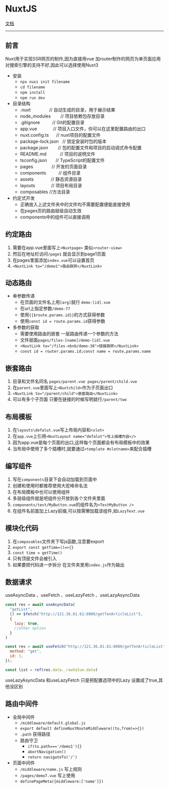 # NuxtJS

[文档](https://nuxt.com/)

---

## 前言

Nuxt用于实现SSR网页的制作,因为直接用vue 加router制作的网页为单页面应用 对搜索引擎的支持不好,因此可以选择使用Nuxt3

- 安装
  - `npx nuxi init filename`
  - `cd filename`
  - `npm install`
  - `npm run dev`
- 目录结构
  - .nuxt               // 自动生成的目录，用于展示结果
  - node_modules        // 项目依赖包存放目录
  - .gitignore          // Git的配置目录
  - app.vue             // 项目入口文件，你可以在这里配置路由的出口
  - nuxt.config.ts      // nuxt项目的配置文件
  - package-lock.json   // 锁定安装时包的版本
  - package.json        // 包的配置文件和项目的启动调式命令配置
  - README.md           // 项目的说明文件
  - tsconfig.json       // TypeScript的配置文件
  - pages               // 开发的页面目录
  - components          // 组件目录
  - assets              // 静态资源目录
  - layouts             // 项目布局目录
  - composables  //方法目录
- 约定式开发
  - 正确放入上述文件夹中的文件均不需要配置便能直接使用
  - 在pages页的路由层级自动生效
  - components中的组件可以直接调用

## 约定路由

1. 需要在app.vue里面写上`<Nuxtpage>` 类似`<router-view>`
2. 然后在地址栏访问`/page1` 就会显示到page1页面
3. 在pages里面添加`index.vue`可以设置首页
4. `<NuxtLink to="/demo1">路由跳转</NuxtLink>`

## 动态路由

- 单参数传递
  - 在页面的文件名上用`[arg]`就行 `demo-[id].vue`
  - 在url上指定参数`/demo-77`
  - 使用`{{$route.params.id}}`的方式获得参数
  - 使用`const id = route.params.id`获得参数
- 多参数的获取
  - 需要使用路由的嵌套 一层路由传递一个参数的方法
  - 文件层面`pages/files-[name]/demo-[id].vue`
  - `<NuxtLink to="/files-nbnb/demo-38">链接跳转</NuxtLink>`
  - `const id = router.params.id;const name = route,params.name`

## 嵌套路由

1. 目录和文件名同名 `pages/parent.vue pages/parent/child.vue`
2. 在`parent.vue`里面写上`<Nuxtchild>`作为子页面出口
3. `<NuxtLink to="/parent/child">嵌套路由</NuxtLink>`
4. 可以有多个子页面 只要在链接的时候写明就行`/parent/two`

## 布局模板

1. 在`layouts\defalut.vue`写上布局内容和`<slot>`
2. 在`app.vue`上引用`<NuxtLayout name="defalut">写上插槽内容</>`
3. 因为app.vue是每个页面的出口,这样每个页面都会有布局模板中的效果
4. 当布局中使用了多个插槽时,就要通过`<template #slotname>`来配合插槽

## 编写组件

1. 写在`components`目录下会自动加载到页面中
2. 创建和使用时都推荐使用大驼峰命名法
3. 在布局模板中也可以使用组件
4. 多层级组件就是吧组件分开放到各个文件夹里面
5. `components/test/MyButton.vue`的组件名为`<TestMyButton />`
6. 在组件名前面加上Lazy前缀,可以按需懒加载该组件,如`LazyText.vue`

## 模块化代码

1. 在`composables`文件夹下写js函数,注意要export
2. `export const getTime=()=>{}`
3. `const time = getTime()`
4. 只有顶层文件会被引入 
5. 如果要把代码进一步拆分 在文件夹里用`index.js`作为输出

## 数据请求

useAsyncData 、useFetch 、useLazyFetch 、useLazyAsyncData

```javascript
const res = await useAsyncData(
  "getList",
  () => $fetch("http://121.36.81.61:8000/getTenArticleList"),
  {
    lazy: true,
    //other option
  }
)

const res = await useFetch("http://121.36.81.61:8000/getTenArticleList", {
  method: "get",
  id: 1,
});

const list = ref(res.data._rawValue.data)
```

useLazyAsyncData 和useLazyFetch 只是把配置选项中的Lazy 设置成了true,其他没区别

## 路由中间件

- 全局中间件
  - `/middleware/default.global.js`
  - `export default defineNuxtRouteMiddleware((to,from)=>{})`
  - `.path` 获得路径
  - 路由守卫
    - `if(to.path==='/demo1'){}`
    - `abortNavigation()`
    - `return navigateTo('/')`
- 页面中间件
  - `/middleware/name.js` 写上规则
  - `/pages/demo7.vue` 写上使用
  - `definePageMeta({middleware:['name']})`
